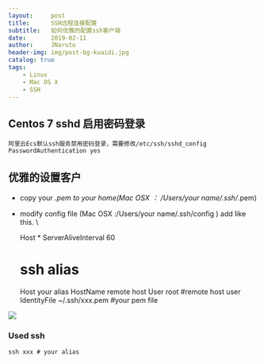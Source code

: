 ```yaml
---
layout:     post
title:      SSH远程连接配置
subtitle:   如何优雅的配置ssh客户端
date:       2019-02-11
author:     JNaruto
header-img: img/post-bg-kuaidi.jpg
catalog: true
tags:
    - Linux
    - Mac OS X
    - SSH
---
```


## Centos 7 sshd 启用密码登录
	阿里云Ecs默认ssh服务禁用密码登录，需要修改/etc/ssh/sshd_config
  	PasswordAuthentication yes
## 优雅的设置客户
  - copy your *.pem to your home(Mac OSX ： /Users/your name/.ssh/*.pem)
  - modify config file (Mac OSX :/Users/your name/.ssh/config ) add like this. \\

  	Host *
    	ServerAliveInterval 60
  	# ssh alias
  	Host your alias
  	HostName remote host
  	User	root #remote host user
  	IdentityFile ~/.ssh/xxx.pem #your pem file

![](https://jnaruto.github.io/docs/images/2019/2019-02-11_13-04-58.png?raw=true)

### Used ssh
  	ssh xxx # your alias
